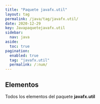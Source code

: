 ```yaml
---
title: "Paquete javafx.util"
layout: tag
permalink: /java/tag/javafx.util/
date: 2020-12-29
key: Javapaquetejavafx.util
sidebar: 
  nav: java
aside: 
  toc: true
pagination: 
  enabled: true
  tag: "javafx.util"
  permalink: /:num/
---
```


<h2>Elementos</h2>
Todos los elementos del paquete <strong>javafx.util</strong>
